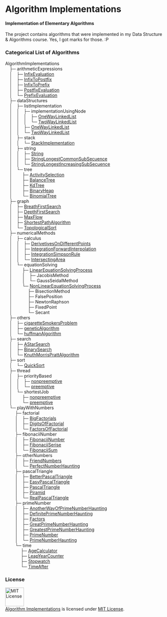 # Algorithm Implementations
#### Implementation of Elementary Algorithms

The project contains algorithms that were implemented in my Data Structure & Algorithms course. Yes, I got marks for those. :P

### Categorical List of Algorithms

AlgorithmImplementations <br/>
&emsp;├─ arithmeticExpressions <br/>
&emsp;│&emsp;├─ <a href="https://github.com/MinhasKamal/AlgorithmImplementations/tree/master/arithmeticExpressions/infixEvaluation">InfixEvaluation</a> <br/>
&emsp;│&emsp;├─ <a href="https://github.com/MinhasKamal/AlgorithmImplementations/tree/master/arithmeticExpressions/infixToPostfix">InfixToPostfix</a> <br/>
&emsp;│&emsp;├─ <a href="https://github.com/MinhasKamal/AlgorithmImplementations/tree/master/arithmeticExpressions/infixToPrefix">InfixToPrefix</a> <br/>
&emsp;│&emsp;├─ <a href="https://github.com/MinhasKamal/AlgorithmImplementations/tree/master/arithmeticExpressions/postfixEvaluation">PostfixEvaluation</a> <br/>
&emsp;│&emsp;└─ <a href="https://github.com/MinhasKamal/AlgorithmImplementations/tree/master/arithmeticExpressions/prefixEvaluation">PrefixEvaluation</a> <br/>
&emsp;├─ dataStructures <br/>
&emsp;│&emsp;├─ listImplementation <br/>
&emsp;│&emsp;│&emsp;├─ implementationUsingNode <br/>
&emsp;│&emsp;│&emsp;│&emsp;├─ <a href="https://github.com/MinhasKamal/AlgorithmImplementations/blob/master/dataStructures/listImplementation/implementationUsingNode/OneWayLinkedList.cpp">OneWayLinkedList</a> <br/>
&emsp;│&emsp;│&emsp;│&emsp;└─ <a href="https://github.com/MinhasKamal/AlgorithmImplementations/blob/master/dataStructures/listImplementation/implementationUsingNode/TwoWayLinkedList.cpp">TwoWayLinkedList</a> <br/>
&emsp;│&emsp;│&emsp;├─ <a href="https://github.com/MinhasKamal/AlgorithmImplementations/blob/master/dataStructures/listImplementation/OneWayLinkedList.cpp">OneWayLinkedList</a> <br/>
&emsp;│&emsp;│&emsp;└─ <a href="https://github.com/MinhasKamal/AlgorithmImplementations/blob/master/dataStructures/listImplementation/TwoWayLinkedList.cpp">TwoWayLinkedList</a> <br/>
&emsp;│&emsp;├─ stack <br/>
&emsp;│&emsp;│&emsp;└─ <a href="https://github.com/MinhasKamal/AlgorithmImplementations/blob/master/dataStructures/stack/StackImplementation.c">StackImplementation</a> <br/>
&emsp;│&emsp;├─ string <br/>
&emsp;│&emsp;│&emsp;├─ <a href="https://github.com/MinhasKamal/AlgorithmImplementations/blob/master/dataStructures/string/String.c">String</a> <br/>
&emsp;│&emsp;│&emsp;├─ <a href="https://github.com/MinhasKamal/AlgorithmImplementations/blob/master/dataStructures/string/StringLongestCommonSubSecuence.cpp">StringLongestCommonSubSecuence</a> <br/>
&emsp;│&emsp;│&emsp;└─ <a href="https://github.com/MinhasKamal/AlgorithmImplementations/blob/master/dataStructures/string/StringLongestIncreasingSubSecuence.cpp">StringLongestIncreasingSubSecuence</a> <br/>
&emsp;│&emsp;└─ tree <br/>
&emsp;│&emsp; &emsp;├─ <a href="https://github.com/MinhasKamal/AlgorithmImplementations/tree/master/dataStructures/tree/activitySelection">ActivitySelection</a> <br/>
&emsp;│&emsp; &emsp;├─ <a href="https://github.com/MinhasKamal/AlgorithmImplementations/tree/master/dataStructures/tree/balanceTree">BalanceTree</a> <br/>
&emsp;│&emsp; &emsp;├─ <a href="https://github.com/MinhasKamal/AlgorithmImplementations/tree/master/dataStructures/tree/kdTree">KdTree</a> <br/>
&emsp;│&emsp; &emsp;├─ <a href="https://github.com/MinhasKamal/AlgorithmImplementations/blob/master/dataStructures/tree/BinaryHeap.cpp">BinaryHeap</a> <br/>
&emsp;│&emsp; &emsp;└─ <a href="https://github.com/MinhasKamal/AlgorithmImplementations/blob/master/dataStructures/tree/BinomialTree.cpp">BinomialTree</a> <br/>
&emsp;├─ graph <br/>
&emsp;│&emsp;├─ <a href="https://github.com/MinhasKamal/AlgorithmImplementations/tree/master/graph/breathFirstSearch">BreathFirstSearch</a> <br/>
&emsp;│&emsp;├─ <a href="https://github.com/MinhasKamal/AlgorithmImplementations/tree/master/graph/depthFirstSearch">DepthFirstSearch</a> <br/>
&emsp;│&emsp;├─ <a href="https://github.com/MinhasKamal/AlgorithmImplementations/tree/master/graph/maxFlow">MaxFlow</a> <br/>
&emsp;│&emsp;├─ <a href="https://github.com/MinhasKamal/AlgorithmImplementations/tree/master/graph/shortestPathAlgorithm">ShortestPathAlgorithm</a> <br/>
&emsp;│&emsp;└─ <a href="https://github.com/MinhasKamal/AlgorithmImplementations/tree/master/graph/topologicalSort">TopologicalSort</a> <br/>
&emsp;├─ numericalMethods <br/>
&emsp;│&emsp;├─ calculus <br/>
&emsp;│&emsp;│&emsp;├─ <a href="https://github.com/MinhasKamal/AlgorithmImplementations/blob/master/numericalMethods/calculus/DerivetivesOnDifferentPoints.c">DerivetivesOnDifferentPoints</a> <br/>
&emsp;│&emsp;│&emsp;├─ <a href="https://github.com/MinhasKamal/AlgorithmImplementations/blob/master/numericalMethods/calculus/IntegrationForwardInterpolation.c">IntegrationForwardInterpolation</a> <br/>
&emsp;│&emsp;│&emsp;├─ <a href="https://github.com/MinhasKamal/AlgorithmImplementations/blob/master/numericalMethods/calculus/IntegrationSimpsonRule.c">IntegrationSimpsonRule</a> <br/>
&emsp;│&emsp;│&emsp;└─ <a href="https://github.com/MinhasKamal/AlgorithmImplementations/blob/master/numericalMethods/calculus/IntersectingArea.c">IntersectingArea</a> <br/>
&emsp;│&emsp;└─ equationSolving <br/>
&emsp;│&emsp; &emsp;├─ <a href="https://github.com/MinhasKamal/AlgorithmImplementations/blob/master/numericalMethods/equationSolving/LinearEquationSolvingProcess.c">LinearEquationSolvingProcess</a> <br/>
&emsp;│&emsp; &emsp;│&emsp;├─ JacobisMethod <br/>
&emsp;│&emsp; &emsp;│&emsp;└─ GaussSeidalMethod <br/>
&emsp;│&emsp; &emsp;└─ <a href="https://github.com/MinhasKamal/AlgorithmImplementations/blob/master/numericalMethods/equationSolving/NonLinearEquationSolvingProcess.c">NonLinearEquationSolvingProcess</a> <br/>
&emsp;│&emsp; &emsp; &emsp;├─ BisectionMethod <br/>
&emsp;│&emsp; &emsp; &emsp;├─ FalsePosition <br/>
&emsp;│&emsp; &emsp; &emsp;├─ NewtonRaphson <br/>
&emsp;│&emsp; &emsp; &emsp;├─ FixedPoint <br/>
&emsp;│&emsp; &emsp; &emsp;└─ Secant <br/>
&emsp;├─ others <br/>
&emsp;│&emsp;├─ <a href="https://github.com/MinhasKamal/AlgorithmImplementations/tree/master/others/cigaretteSmokersProblem">cigaretteSmokersProblem</a> <br/>
&emsp;│&emsp;├─ <a href="https://github.com/MinhasKamal/AlgorithmImplementations/tree/master/others/geneticAlgorithm">geneticAlgorithm</a> <br/>
&emsp;│&emsp;└─ <a href="https://github.com/MinhasKamal/AlgorithmImplementations/tree/master/others/huffmanAlgorithm">huffmanAlgorithm</a> <br/>
&emsp;├─ search <br/>
&emsp;│&emsp;├─ <a href="https://github.com/MinhasKamal/AlgorithmImplementations/tree/master/search/aStarSearch">AStarSearch</a> <br/>
&emsp;│&emsp;├─ <a href="https://github.com/MinhasKamal/AlgorithmImplementations/tree/master/search/binarySearch">BinarySearch</a> <br/>
&emsp;│&emsp;└─ <a href="https://github.com/MinhasKamal/AlgorithmImplementations/tree/master/search/knuthMorrisPrattAlgorithm">KnuthMorrisPrattAlgorithm</a> <br/>
&emsp;├─ sort <br/>
&emsp;│&emsp;└─ <a href="https://github.com/MinhasKamal/AlgorithmImplementations/tree/master/sort/quickSort">QuickSort</a> <br/>
&emsp;├─ thread <br/>
&emsp;│&emsp;├─ priorityBased</a> <br/>
&emsp;│&emsp;│&emsp;├─ <a href="https://github.com/MinhasKamal/AlgorithmImplementations/tree/master/thread/priorityBased/nonpremitive">nonpreemptive</a> <br/>
&emsp;│&emsp;│&emsp;└─ <a href="https://github.com/MinhasKamal/AlgorithmImplementations/tree/master/thread/priorityBased/premitive">preemptive</a> <br/>
&emsp;│&emsp;└─ shortestJob <br/>
&emsp;│&emsp; &emsp;├─ <a href="https://github.com/MinhasKamal/AlgorithmImplementations/tree/master/thread/shortestJob/nonpremitive">nonpreemptive</a> <br/>
&emsp;│&emsp; &emsp;└─ <a href="https://github.com/MinhasKamal/AlgorithmImplementations/tree/master/thread/shortestJob/premitive">preemptive</a> <br/>
&emsp;└─ playWithNumbers <br/>
&emsp; &emsp;├─ factorial <br/>
&emsp; &emsp;│&emsp;├─ <a href="https://github.com/MinhasKamal/AlgorithmImplementations/blob/master/playWithNumbers/factorial/BigFactorials.c">BigFactorials</a> <br/>
&emsp; &emsp;│&emsp;├─ <a href="https://github.com/MinhasKamal/AlgorithmImplementations/blob/master/playWithNumbers/factorial/DigitsOfFactorial.c">DigitsOfFactorial</a> <br/>
&emsp; &emsp;│&emsp;└─ <a href="https://github.com/MinhasKamal/AlgorithmImplementations/blob/master/playWithNumbers/factorial/FactorsOfFactorial.c">FactorsOfFactorial</a> <br/>
&emsp; &emsp;├─ fibonaciiNumber <br/>
&emsp; &emsp;│&emsp;├─ <a href="https://github.com/MinhasKamal/AlgorithmImplementations/blob/master/playWithNumbers/fibonaciiNumber/FibonaciiNumber.c">FibonaciiNumber</a> <br/>
&emsp; &emsp;│&emsp;├─ <a href="https://github.com/MinhasKamal/AlgorithmImplementations/blob/master/playWithNumbers/fibonaciiNumber/FibonaciiSerise.c">FibonaciiSerise</a> <br/>
&emsp; &emsp;│&emsp;└─ <a href="https://github.com/MinhasKamal/AlgorithmImplementations/blob/master/playWithNumbers/fibonaciiNumber/FibonaciiSum.c">FibonaciiSum</a> <br/>
&emsp; &emsp;├─ otherNumbers <br/>
&emsp; &emsp;│&emsp;├─ <a href="https://github.com/MinhasKamal/AlgorithmImplementations/blob/master/playWithNumbers/otherNumbers/FriendNumbers.c">FriendNumbers</a> <br/>
&emsp; &emsp;│&emsp;└─ <a href="https://github.com/MinhasKamal/AlgorithmImplementations/blob/master/playWithNumbers/otherNumbers/PerfectNumberHaunting.c">PerfectNumberHaunting</a> <br/>
&emsp; &emsp;├─ pascalTriangle <br/>
&emsp; &emsp;│&emsp;├─ <a href="https://github.com/MinhasKamal/AlgorithmImplementations/blob/master/playWithNumbers/pascalTriangle/BetterPascalTriangle.c">BetterPascalTriangle</a> <br/>
&emsp; &emsp;│&emsp;├─ <a href="https://github.com/MinhasKamal/AlgorithmImplementations/blob/master/playWithNumbers/pascalTriangle/EasyPascalTriangle.c">EasyPascalTriangle</a> <br/>
&emsp; &emsp;│&emsp;├─ <a href="https://github.com/MinhasKamal/AlgorithmImplementations/blob/master/playWithNumbers/pascalTriangle/PascalTriangle.c">PascalTriangle</a> <br/>
&emsp; &emsp;│&emsp;├─ <a href="https://github.com/MinhasKamal/AlgorithmImplementations/blob/master/playWithNumbers/pascalTriangle/Piramid.c">Piramid</a> <br/>
&emsp; &emsp;│&emsp;└─ <a href="https://github.com/MinhasKamal/AlgorithmImplementations/blob/master/playWithNumbers/pascalTriangle/RealPascalTriangle.c">RealPascalTriangle</a> <br/>
&emsp; &emsp;├─ primeNumber <br/>
&emsp; &emsp;│&emsp;├─ <a href="https://github.com/MinhasKamal/AlgorithmImplementations/blob/master/playWithNumbers/primeNumber/AnotherWayOfPrimeNumberHaunting.c">AnotherWayOfPrimeNumberHaunting</a> <br/>
&emsp; &emsp;│&emsp;├─ <a href="https://github.com/MinhasKamal/AlgorithmImplementations/blob/master/playWithNumbers/primeNumber/DefinitePrimeNumberHaunting.c">DefinitePrimeNumberHaunting</a> <br/>
&emsp; &emsp;│&emsp;├─ <a href="https://github.com/MinhasKamal/AlgorithmImplementations/blob/master/playWithNumbers/primeNumber/Factors.c">Factors</a> <br/>
&emsp; &emsp;│&emsp;├─ <a href="https://github.com/MinhasKamal/AlgorithmImplementations/blob/master/playWithNumbers/primeNumber/GreatPrimeNumberHaunting.c">GreatPrimeNumberHaunting</a> <br/>
&emsp; &emsp;│&emsp;├─ <a href="https://github.com/MinhasKamal/AlgorithmImplementations/blob/master/playWithNumbers/primeNumber/GreatestPrimeNumberHaunting.c">GreatestPrimeNumberHaunting</a> <br/>
&emsp; &emsp;│&emsp;├─ <a href="https://github.com/MinhasKamal/AlgorithmImplementations/blob/master/playWithNumbers/primeNumber/PrimeNumber.c">PrimeNumber</a> <br/>
&emsp; &emsp;│&emsp;└─ <a href="https://github.com/MinhasKamal/AlgorithmImplementations/blob/master/playWithNumbers/primeNumber/PrimeNumberHaunting.c">PrimeNumberHaunting</a> <br/>
&emsp; &emsp;└─ time <br/>
&emsp; &emsp; &emsp;├─ <a href="https://github.com/MinhasKamal/AlgorithmImplementations/blob/master/playWithNumbers/time/AgeCalculator.c">AgeCalculator</a> <br/>
&emsp; &emsp; &emsp;├─ <a href="https://github.com/MinhasKamal/AlgorithmImplementations/blob/master/playWithNumbers/time/LeapYearCounter.c">LeapYearCounter</a> <br/>
&emsp; &emsp; &emsp;├─ <a href="https://github.com/MinhasKamal/AlgorithmImplementations/blob/master/playWithNumbers/time/Stopwatch.c">Stopwatch</a> <br/>
&emsp; &emsp; &emsp;└─ <a href="https://github.com/MinhasKamal/AlgorithmImplementations/blob/master/playWithNumbers/time/TimeAfter.c">TimeAfter</a> <br/>


### License
<a rel="license" href="https://opensource.org/licenses/MIT"><img alt="MIT License" src="https://cloud.githubusercontent.com/assets/5456665/18950087/fbe0681a-865f-11e6-9552-e59d038d5913.png" width="60em" height=auto/></a><br/><a href="https://github.com/MinhasKamal/AlgorithmImplementations">Algorithm Implementations</a> is licensed under <a rel="license" href="https://opensource.org/licenses/MIT">MIT License</a>.

